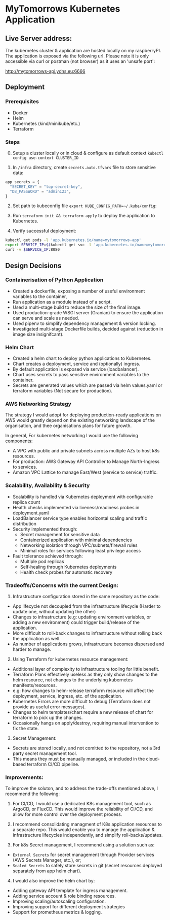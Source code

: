 # MyTomorrows Kubernetes Application

## Live Server address:

The kubernetes cluster & application are hosted locally on my raspberryPI.
The application is exposed via the following url. Please note it is only accessible via curl or postman (not browser) as it uses an 'unsafe port':

http://mytomorrows-api.ydns.eu:6666

## Deployment

### Prerequisites

- Docker
- Helm
- Kubernetes (kind/minikube/etc.)
- Terraform

### Steps

0. Setup a cluster locally or in cloud & configure as default context `kubectl config use-context CLUSTER_ID`

1. In `/infra` directory, create `secrets.auto.tfvars` file to store sensitive data:

```tf
app_secrets = {
  "SECRET_KEY" = "top-secret-key",
  "DB_PASSWORD" = "admin123",
}
```

2. Set path to kubeconfig file `export KUBE_CONFIG_PATH=~/.kube/config`:

3. Run `terraform init && terraform apply` to deploy the application to Kubernetes.

4. Verify successful deployment:

```sh
kubectl get pods -l 'app.kubernetes.io/name=mytomorrows-app'
export SERVICE_IP=$(kubectl get svc -l 'app.kubernetes.io/name=mytomorrows-app' -ojsonpath='{.items[0].status.loadBalancer.ingress[0].hostname}')
curl -v $SERVICE_IP:8080
```

## Design Decisions

### Containerisation of Python Application

- Created a dockerfile, exposing a number of useful environment variables to the container,
- Run application as a module instead of a script.
- Used a multi-stage build to reduce the size of the final image.
- Used production-grade WSGI server (Granian) to ensure the application can serve and scale as needed.
- Used pipenv to simplify dependency management & version locking.
- Investigated multi-stage Dockerfile builds, decided against (reduction in image size insignifcant).

### Helm Chart

- Created a helm chart to deploy python applications to Kubernetes.
- Chart creates a deployment, service and (optionally) ingress.
- By default application is exposed via service (loadbalancer).
- Chart uses secrets to pass sensitive environment variables to the container.
- Secrets are generated values which are passed via helm values.yaml or terraform variables (Not secure for production).

### AWS Networking Strategy

The strategy I would adopt for deploying production-ready applications on AWS would greatly depend on the existing networking landscape of the organisation, and thee organisations plans for future growth.

In general, For kubernetes networking I would use the following components:

- A VPC with public and private subnets across multiple AZs to host k8s resources.
- For production: AWS Gateway API Controller to Manage North-Ingress to services.
- Amazon VPC Lattice to manage East/West (service to service) traffic.

### Scalability, Availability & Security

- Scalability is handled via Kubernetes deployment with configurable replica count
- Health checks implemented via liveness/readiness probes in deployment.yaml
- LoadBalancer service type enables horizontal scaling and traffic distribution
- Security implemented through:
  - Secret management for sensitive data
  - Containerized application with minimal dependencies
  - Networking isolation through VPC/subnets/firewall rules
  - Minimal roles for services following least privilege access
- Fault tolerance achieved through:
  - Multiple pod replicas
  - Self-healing through Kubernetes deployments
  - Health check probes for automatic recovery

### Tradeoffs/Concerns with the current Design:

1. Infrastructure configuration stored in the same repository as the code:

- App lifecycle not decoupled from the infrastructure lifecycle (Harder to update one, without updating the other)
- Changes to infrastructure (e.g: updating environment variables, or adding a new environment) could trigger build/release of the application.
- More difficult to roll-back changes to infrastructure without rolling back the application as well.
- As number of applications grows, infrastructure becomes dispersed and harder to manage.

2. Using Terraform for kubernetes resource management:

- Additional layer of complexity to infrastructure tooling for little benefit.
- Terraform Plans effectively useless as they only show changes to the helm resource, not changes to the underlying kubernetes manifests/resources.
- e.g: how changes to helm-release terraform resource will affect the deployment, service, ingress, etc. of the application.
- Kubernetes Errors are more difficult to debug (Terraform does not provide as useful error messages).
- Changes to helm templates/chart require a new release of chart for terraform to pick up the changes.
- Occasionally hangs on apply/destroy, requiring manual intervention to fix the state.

3. Secret Management:

- Secrets are stored locally, and not comitted to the repository, not a 3rd party secret management tool.
- This means they must be manually managed, or included in the cloud-based terraform CI/CD pipeline.

### Improvements:

To improve the soluton, and to address the trade-offs mentioned above, I recommend the following:

1. For CI/CD, I would use a dedicated K8s management tool, such as ArgoCD, or FluxCD. This would improve the reliability of CI/CD, and allow for more control over the deployment process.

2. I recommend consolidating managment of K8s application resources to a separate repo. This would enable you to manage the application & infrastructure lifecycles independently, and simplify roll-backs/updates.

3. For k8s Secret management, I recommend using a solution such as:

- `External Secrets` for secret management through Provider services (AWS Secrets Manager, etc.), or;
- `Sealed Secrets` to safely store secrets in git (secret resources deployed separately from app helm chart).

4. I would also improve the helm chart by:

- Adding gateway API template for ingress management.
- Adding service account & role binding resources.
- Improving scaling/autoscaling configuration.
- Improving support for different deployment strategies
- Support for prometheus metrics & logging.
